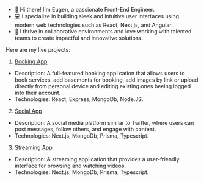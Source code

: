 - 👋 Hi there! I'm Eugen, a passionate Front-End Engineer.
- 💻 I specialize in building sleek and intuitive user interfaces using modern web technologies such as React, Next.js, and Angular.
- 🚀 I thrive in collaborative environments and love working with talented teams to create impactful and innovative solutions.

Here are my live projects: 

1. [Booking App](https://eugen-booking-app.vercel.app/)

 - Description: A full-featured booking application that allows users to book services, add basements for booking, add images by link or upload directly from personal device and editing existing ones beeing logged into their account.
 - Technologies: React, Express, MongoDb, Node.JS.
   
2. [Social App](https://mwitter-alpha.vercel.app/)

 - Description: A social media platform similar to Twitter, where users can post messages, follow others, and engage with content.
 - Technologies: Next.js, MongoDb, Prisma, Typescript.

3. [Streaming App](https://streaming-app-seven.vercel.app/)

 - Description: A streaming application that provides a user-friendly interface for browsing and watching videos.
 - Technologies: Next.js, MongoDb, Prisma, Typescript.
